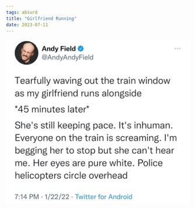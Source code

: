 ```yaml
---
tags: absurd
title: "Girlfriend Running"
date: 2023-07-11
---
```




![gfrunning.jpeg](https://raw.githubusercontent.com/muneer78/muneer78.github.io/master/images/gfrunning.jpeg)
        